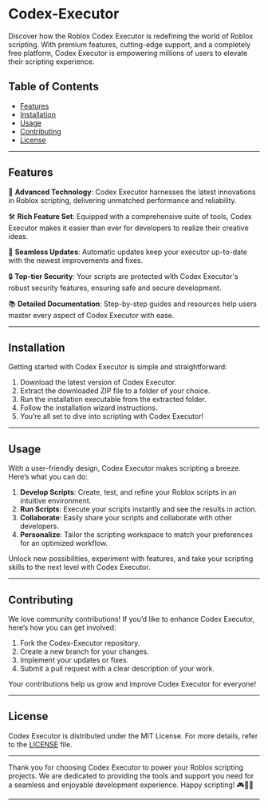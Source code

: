 # Codex-Executor

Discover how the Roblox Codex Executor is redefining the world of Roblox scripting. With premium features, cutting-edge support, and a completely free platform, Codex Executor is empowering millions of users to elevate their scripting experience.

## Table of Contents

- [Features](#features)
- [Installation](#installation)
- [Usage](#usage)
- [Contributing](#contributing)
- [License](#license)

---

## Features

🚀 **Advanced Technology**: Codex Executor harnesses the latest innovations in Roblox scripting, delivering unmatched performance and reliability.

🛠 **Rich Feature Set**: Equipped with a comprehensive suite of tools, Codex Executor makes it easier than ever for developers to realize their creative ideas.

🔄 **Seamless Updates**: Automatic updates keep your executor up-to-date with the newest improvements and fixes.

🔒 **Top-tier Security**: Your scripts are protected with Codex Executor's robust security features, ensuring safe and secure development.

📚 **Detailed Documentation**: Step-by-step guides and resources help users master every aspect of Codex Executor with ease.

---

## Installation

Getting started with Codex Executor is simple and straightforward:

1. Download the latest version of Codex Executor.
2. Extract the downloaded ZIP file to a folder of your choice.
3. Run the installation executable from the extracted folder.
4. Follow the installation wizard instructions.
5. You’re all set to dive into scripting with Codex Executor!

---

## Usage

With a user-friendly design, Codex Executor makes scripting a breeze. Here’s what you can do:

1. **Develop Scripts**: Create, test, and refine your Roblox scripts in an intuitive environment.
2. **Run Scripts**: Execute your scripts instantly and see the results in action.
3. **Collaborate**: Easily share your scripts and collaborate with other developers.
4. **Personalize**: Tailor the scripting workspace to match your preferences for an optimized workflow.

Unlock new possibilities, experiment with features, and take your scripting skills to the next level with Codex Executor.

---

## Contributing

We love community contributions! If you’d like to enhance Codex Executor, here’s how you can get involved:

1. Fork the Codex-Executor repository.
2. Create a new branch for your changes.
3. Implement your updates or fixes.
4. Submit a pull request with a clear description of your work.

Your contributions help us grow and improve Codex Executor for everyone!

---

## License

Codex Executor is distributed under the MIT License. For more details, refer to the [LICENSE](LICENSE) file.

---

Thank you for choosing Codex Executor to power your Roblox scripting projects. We are dedicated to providing the tools and support you need for a seamless and enjoyable development experience. Happy scripting! 🎮🚀👾

---

    
